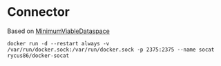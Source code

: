 # Connector

Based on [MinimumViableDataspace](https://github.com/eclipse-edc/MinimumViableDataspace)

```
docker run -d --restart always -v /var/run/docker.sock:/var/run/docker.sock -p 2375:2375 --name socat rycus86/docker-socat
```